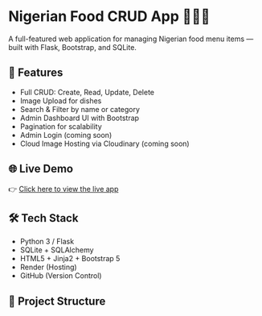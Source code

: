 # Nigerian Food CRUD App 🍲🇳🇬

A full-featured web application for managing Nigerian food menu items — built with Flask, Bootstrap, and SQLite.

## 🚀 Features

- Full CRUD: Create, Read, Update, Delete
- Image Upload for dishes
- Search & Filter by name or category
- Admin Dashboard UI with Bootstrap
- Pagination for scalability
- Admin Login (coming soon)
- Cloud Image Hosting via Cloudinary (coming soon)

## 🌐 Live Demo

👉 [Click here to view the live app](https://adebanjo-nigerian-delicacy.onrender.com)

## 🛠️ Tech Stack

- Python 3 / Flask
- SQLite + SQLAlchemy
- HTML5 + Jinja2 + Bootstrap 5
- Render (Hosting)
- GitHub (Version Control)

## 📁 Project Structure

